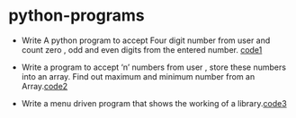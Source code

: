 # python-programs
- Write A python program to accept Four digit number from user and count zero , odd and even digits from the entered number. [code1]

- Write a program to accept ‘n’ numbers from user , store these numbers into an array. Find out maximum and minimum number from an Array.[code2]

- Write a menu driven program that shows the working of a library.[code3] 

[code1]:https://github.com/tech18/python-programs/blob/0e713ff94c45cf337b5881dd4c191b87de312fa4/Q1%20-%20Four%20Digit%20Number%20-%20Zero,%20Odd,%20Even%20check.py 
[code2]:https://github.com/tech18/python-programs/blob/main/Q2%20-%20Find%20out%20maximum%20and%20minimum%20number.py
[code3]:https://github.com/tech18/python-programs/blob/main/Q3%20-%20Menu-Driven-Program-for-Library.py
